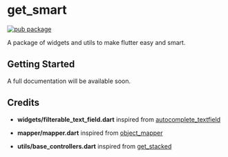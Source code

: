 # get_smart

[![pub package](https://img.shields.io/pub/v/get_smart.svg)](https://pub.dev/packages/get_smart)

A package of widgets and utils to make flutter easy and smart.

## Getting Started

A full documentation will be available soon.


## Credits

- **widgets/filterable_text_field.dart** inspired from [autocomplete_textfield](https://github.com/felixlucien/flutter-autocomplete-textfield)

- **mapper/mapper.dart** inspired from [object_mapper](https://github.com/markgravity/object_mapper)

- **utils/base_controllers.dart** inspired from [get_stacked](https://github.com/Prn-Ice/get_stacked)

